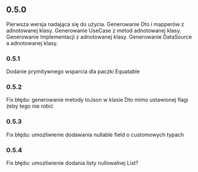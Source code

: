 ## 0.5.0

Pierwsza wersja nadająca się do użycia.
Generowanie Dto i mapperów z adnotowanej klasy.
Generowanie UseCase z metod adnotowanej klasy.
Generowanie Implementacji z adnotowanej klasy.
Generowanie DataSource a adnotowanej klasy.

### 0.5.1

Dodanie prymitywnego wsparcia dla paczki Equatable

### 0.5.2

Fix błędu: generowanie metody toJson w klasie Dto mimo ustawionej flagi żeby tego nie robić

### 0.5.3

Fix błędu: umozliwienie dodawania nullable field o customowych typach

### 0.5.4

Fix błędu: umozliwienie dodania listy nullowalnej List<Something>?
